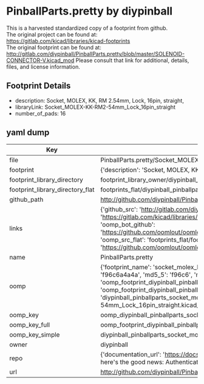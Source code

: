 # PinballParts.pretty by diypinball  
This is a harvested standardized copy of a footprint from github.  
The original project can be found at:  
https://gitlab.com/kicad/libraries/kicad-footprints  
The original footprint can be found at:
http://gitlab.com/diypinball/PinballParts.pretty/blob/master/SOLENOID-CONNECTOR-V.kicad_mod
Please consult that link for additional, details, files, and license information.  
## Footprint Details
* description: Socket, MOLEX, KK, RM 2.54mm, Lock, 16pin, straight,  
* libraryLink: Socket_MOLEX-KK-RM2-54mm_Lock_16pin_straight  
* number_of_pads: 16  
## yaml dump  
| Key | Value |  
| --- | --- |  
| file | PinballParts.pretty/Socket_MOLEX-KK-RM2-54mm_Lock_16pin_straight.kicad_mod |  
| footprint | {'description': 'Socket, MOLEX, KK, RM 2.54mm, Lock, 16pin, straight,', 'libraryLink': 'Socket_MOLEX-KK-RM2-54mm_Lock_16pin_straight', 'number_of_pads': 16} |  
| footprint_library_directory | footprint_library_owner/diypinball_PinballParts.pretty |  
| footprint_library_directory_flat | footprints_flat/diypinball_pinballparts_socket_molex_kk_rm2_54mm_lock_16pin_straight/working |  
| github_path | http://github.com/diypinball/PinballParts.pretty/blob/master/Socket_MOLEX-KK-RM2-54mm_Lock_16pin_straight.kicad_mod |  
| links | {'github_src': 'http://gitlab.com/diypinball/PinballParts.pretty/blob/master/SOLENOID-CONNECTOR-V.kicad_mod', 'github_src_repo': 'https://gitlab.com/kicad/libraries/kicad-footprints', 'oomp_bot': 'footprints/diypinball_pinballparts_socket_molex_kk_rm2_54mm_lock_16pin_straight/working', 'oomp_bot_github': 'https://github.com/oomlout/oomlout_oomp_footprint_bot/tree/main/footprints/diypinball_pinballparts_socket_molex_kk_rm2_54mm_lock_16pin_straight/working', 'oomp_src_flat': 'footprints_flat/footprints_flat/diypinball_pinballparts_socket_molex_kk_rm2_54mm_lock_16pin_straight/working', 'oomp_src_flat_github': 'https://github.com/oomlout/oomlout_oomp_footprint_src/tree/main/footprints_flat/diypinball_pinballparts_socket_molex_kk_rm2_54mm_lock_16pin_straight/working'} |  
| name | PinballParts.pretty |  
| oomp | {'footprint_name': 'socket_molex_kk_rm2_54mm_lock_16pin_straight', 'library_name': 'pinballparts', 'md5': 'f96c6a4a4a3d261e08e34ade0cd73c8a', 'md5_10': 'f96c6a4a4a', 'md5_5': 'f96c6', 'md5_6': 'f96c6a', 'oomp_key': 'oomp_diypinball_pinballparts_socket_molex_kk_rm2_54mm_lock_16pin_straight', 'oomp_key_extra': 'oomp_footprint_diypinball_pinballparts_socket_molex_kk_rm2_54mm_lock_16pin_straight', 'oomp_key_full': 'oomp_footprint_diypinball_pinballparts_socket_molex_kk_rm2_54mm_lock_16pin_straight_f96c6a', 'oomp_key_simple': 'diypinball_pinballparts_socket_molex_kk_rm2_54mm_lock_16pin_straight', 'original_filename': 'PinballParts.pretty/Socket_MOLEX-KK-RM2-54mm_Lock_16pin_straight.kicad_mod', 'owner_name': 'diypinball'} |  
| oomp_key | oomp_diypinball_pinballparts_socket_molex_kk_rm2_54mm_lock_16pin_straight |  
| oomp_key_full | oomp_footprint_diypinball_pinballparts_socket_molex_kk_rm2_54mm_lock_16pin_straight |  
| oomp_key_simple | diypinball_pinballparts_socket_molex_kk_rm2_54mm_lock_16pin_straight |  
| owner | diypinball |  
| repo | {'documentation_url': 'https://docs.github.com/rest/overview/resources-in-the-rest-api#rate-limiting', 'message': "API rate limit exceeded for 84.66.173.59. (But here's the good news: Authenticated requests get a higher rate limit. Check out the documentation for more details.)"} |  
| url | http://github.com/diypinball/PinballParts.pretty |  

